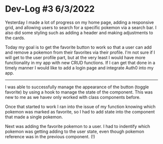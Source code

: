 # Dev-Log #3 6/3/2022

Yesterday I made a lot of progress on my home page, adding a responsive grid, and allowing users to search for a specific pokemon via a search bar. I also did some styling such as adding a header and making adjustments to the cards.

Today my goal is to get the favorite button to work so that a user can add and remove a pokemon from their favorites via their profile. I'm not sure if I will get to the user profile part, but at the very least I would have more functionality in my app with new CRUD functions. If I can get that done in a timely manner I would like to add a login page and integrate Auth0 into my app.

______________________________

I was able to successfully manage the appearance of the button (toggle favorite) by using a hook to manage the state of the component. This was new to me as we havev only worked with class components before. 

Once that started to work I ran into the issue of my function knowing which pokemon was marked as favorite, so I had to add state into the component that made a single pokemon. 

Next was adding the favorite pokemon to a user. I had to indentify which pokemon was getting adding to the user state, even though pokemon reference was in the previous component. (!)